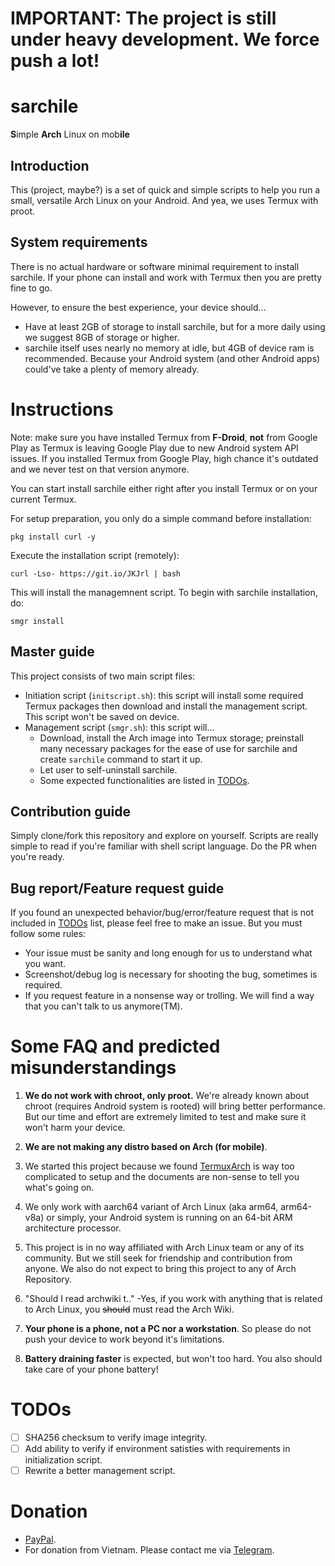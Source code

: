 # IMPORTANT: The project is still under heavy development. We force push a lot!
# sarchile

**S**imple **Arch** Linux on mob**ile**

## Introduction

This (project, maybe?) is a set of quick and simple scripts to help you run a small, versatile Arch Linux on your Android. And yea, we uses Termux with proot.

## System requirements

There is no actual hardware or software minimal requirement to install sarchile. If your phone can install and work with Termux then you are pretty fine to go.

However, to ensure the best experience, your device should...

- Have at least 2GB of storage to install sarchile, but for a more daily using we suggest 8GB of storage or higher.
- sarchile itself uses nearly no memory at idle, but 4GB of device ram is recommended. Because your Android system (and other Android apps) could've take a plenty of memory already.

# Instructions

Note: make sure you have installed Termux from **F-Droid**, **not** from Google Play as Termux is leaving Google Play due to new Android system API issues. If you installed Termux from Google Play, high chance it's outdated and we never test on that version anymore.

You can start install sarchile either right after you install Termux or on your current Termux. 

For setup preparation, you only do a simple command before installation:

```
pkg install curl -y
```

Execute the installation script (remotely):

```
curl -Lso- https://git.io/JKJrl | bash
```

This will install the managemnent script. To begin with sarchile installation, do:

```
smgr install
```

## Master guide

This project consists of two main script files: 

- Initiation script (`initscript.sh`): this script will install some required Termux packages then download and install the management script. This script won't be saved on device.
- Management script (`smgr.sh`): this script will...
    - Download, install the Arch image into Termux storage; preinstall many necessary packages for the ease of use for sarchile and create `sarchile` command to start it up.
    - Let user to self-uninstall sarchile.
    - Some expected functionalities are listed in [TODOs](#todos).

## Contribution guide

Simply clone/fork this repository and explore on yourself. Scripts are really simple to read if you're familiar with shell script language. Do the PR when you're ready.

## Bug report/Feature request guide

If you found an unexpected behavior/bug/error/feature request that is not included in [TODOs](#todos) list, please feel free to make an issue. But you must follow some rules:
- Your issue must be sanity and long enough for us to understand what you want.
- Screenshot/debug log is necessary for shooting the bug, sometimes is required.
- If you request feature in a nonsense way or trolling. We will find a way that you can't talk to us anymore(TM).

# Some FAQ and predicted misunderstandings

1. **We do not work with chroot, only proot.** We're already known about chroot (requires Android system is rooted) will bring better performance. But our time and effort are extremely limited to test and make sure it won't harm your device.

2. **We are not making any distro based on Arch (for mobile)**.

3. We started this project because we found [TermuxArch](https://github.com/TermuxArch/TermuxArch) is way too complicated to setup and the documents are non-sense to tell you what's going on.

4. We only work with aarch64 variant of Arch Linux (aka arm64, arm64-v8a) or simply, your Android system is running on an 64-bit ARM architecture processor.

5. This project is in no way affiliated with Arch Linux team or any of its community. But we still seek for friendship and contribution from anyone. We also do not expect to bring this project to any of Arch Repository.

6. "Should I read archwiki t.." -Yes, if you work with anything that is related to Arch Linux, you ~~should~~ must read the Arch Wiki.

7. **Your phone is a phone, not a PC nor a workstation**. So please do not push your device to work beyond it's limitations.

8. **Battery draining faster** is expected, but won't too hard. You also should take care of your phone battery!

# TODOs

- [ ] SHA256 checksum to verify image integrity.
- [ ] Add ability to verify if environment satisties with requirements in initialization script.
- [ ] Rewrite a better management script.

# Donation
- [PayPal](https://paypal.me/iamwello).
- For donation from Vietnam. Please contact me via [Telegram](https://t.me/wello6143).